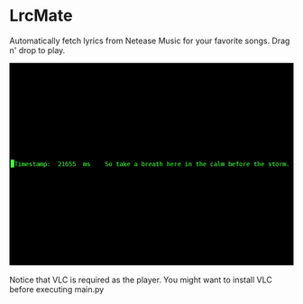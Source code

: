 # LrcMate
Automatically fetch lyrics from Netease Music for your favorite songs. Drag n' drop to play.


![Screenshot](https://github.com/maao666/LrcMate/blob/master/Pics/Image_1.png?raw=true)

Notice that VLC is required as the player. You might want to install VLC before executing main.py
